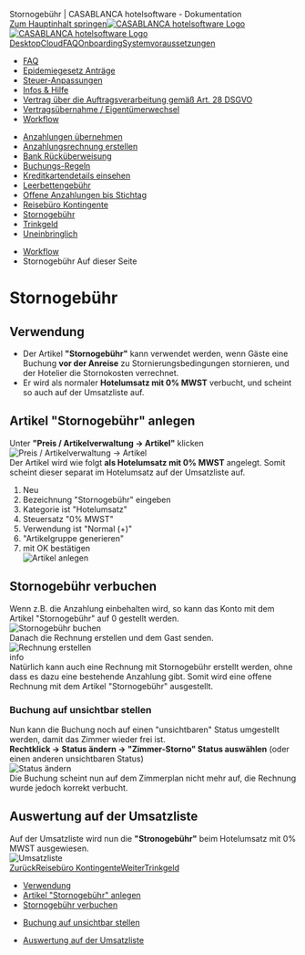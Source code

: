 Stornogebühr | CASABLANCA hotelsoftware - Dokumentation  
[Zum Hauptinhalt springen](https://docs.casablanca.at/faq/workflow/cancellation_fee/#__docusaurus_skipToContent_fallback)[![CASABLANCA hotelsoftware Logo](https://docs.casablanca.at/img/logo.png) ![CASABLANCA hotelsoftware Logo](https://docs.casablanca.at/img/Casablanca_LOGO_2022_neg.png)](https://docs.casablanca.at/) [Desktop](https://docs.casablanca.at/desktop/desktop/)[Cloud](https://docs.casablanca.at/cloud/cloud_systems/)[FAQ](https://docs.casablanca.at/faq)[Onboarding](https://docs.casablanca.at/onboarding/fiscalization)[Systemvoraussetzungen](https://docs.casablanca.at/system_requirements)  
* [FAQ](https://docs.casablanca.at/faq/)
* [Epidemiegesetz Anträge](https://docs.casablanca.at/faq/epidemic_law/)
* [Steuer-Anpassungen](https://docs.casablanca.at/faq/change_of_taxes/)
* [Infos & Hilfe](https://docs.casablanca.at/faq/info_help/block_vacancies)
* [Vertrag über die Auftragsverarbeitung gemäß Art. 28 DSGVO](https://docs.casablanca.at/faq/dsgvo/)
* [Vertragsübernahme / Eigentümerwechsel](https://docs.casablanca.at/faq/customer_change/)
* [Workflow](https://docs.casablanca.at/faq/workflow/)
+ [Anzahlungen übernehmen](https://docs.casablanca.at/faq/workflow/park_prepayment)
+ [Anzahlungsrechnung erstellen](https://docs.casablanca.at/faq/workflow/prepayment_invoice)
+ [Bank Rücküberweisung](https://docs.casablanca.at/faq/workflow/payback)
+ [Buchungs-Regeln](https://docs.casablanca.at/faq/workflow/booking_rules)
+ [Kreditkartendetails einsehen](https://docs.casablanca.at/faq/workflow/view_credit_card_details)
+ [Leerbettengebühr](https://docs.casablanca.at/faq/workflow/empty_bed_fee)
+ [Offene Anzahlungen bis Stichtag](https://docs.casablanca.at/faq/workflow/open_deposits)
+ [Reisebüro Kontingente](https://docs.casablanca.at/faq/workflow/travel_agency_contingents)
+ [Stornogebühr](https://docs.casablanca.at/faq/workflow/cancellation_fee)
+ [Trinkgeld](https://docs.casablanca.at/faq/workflow/tip)
+ [Uneinbringlich](https://docs.casablanca.at/faq/workflow/irrecoverable)  
* [Workflow](https://docs.casablanca.at/faq/workflow/)
* Stornogebühr
Auf dieser Seite

# Stornogebühr  
## Verwendung[](https://docs.casablanca.at/faq/workflow/cancellation_fee/#verwendung "Direkter Link zu Verwendung")  
* Der Artikel **"Stornogebühr"** kann verwendet werden, wenn Gäste eine Buchung **vor der Anreise** zu Stornierungsbedingungen stornieren, und der Hotelier die Stornokosten verrechnet.
* Er wird als normaler **Hotelumsatz mit 0% MWST** verbucht, und scheint so auch auf der Umsatzliste auf.

## Artikel "Stornogebühr" anlegen[](https://docs.casablanca.at/faq/workflow/cancellation_fee/#artikel-stornogebühr-anlegen "Direkter Link zu Artikel \"Stornogebühr\" anlegen")  
Unter **"Preis / Artikelverwaltung -> Artikel"** klicken  
![Preis / Artikelverwaltung -&gt; Artikel](https://docs.casablanca.at/assets/images/job_base_data-53e8f4869b8d61f60da13769e5845387.png "Preis / Artikelverwaltung -> Artikel")  
Der Artikel wird wie folgt **als Hotelumsatz mit 0% MWST** angelegt.
Somit scheint dieser separat im Hotelumsatz auf der Umsatzliste auf.  
1. Neu
2. Bezeichnung "Stornogebühr" eingeben
3. Kategorie ist "Hotelumsatz"
4. Steuersatz "0% MWST"
5. Verwendung ist "Normal (+)"
6. "Artikelgruppe generieren"
7. mit OK bestätigen  
![Artikel anlegen](https://docs.casablanca.at/assets/images/insert_job-31254396f07992848d769f47971263ed.png "Artikel anlegen")

## Stornogebühr verbuchen[](https://docs.casablanca.at/faq/workflow/cancellation_fee/#stornogebühr-verbuchen "Direkter Link zu Stornogebühr verbuchen")  
Wenn z.B. die Anzahlung einbehalten wird, so kann das Konto mit dem Artikel "Stornogebühr" auf 0 gestellt werden.  
![Stornogebühr buchen](https://docs.casablanca.at/assets/images/book_cancellation_fee-49d44c8b5049f81c539e4c4b8e04573f.png "Stornogebühr buchen")  
Danach die Rechnung erstellen und dem Gast senden.  
![Rechnung erstellen](https://docs.casablanca.at/assets/images/invoice-b2a1f665e6132c525e53fcc1b5942aed.png "Rechnung erstellen")  
info  
Natürlich kann auch eine Rechnung mit Stornogebühr erstellt werden, ohne dass es dazu eine bestehende Anzahlung gibt. Somit wird eine offene Rechnung mit dem Artikel "Stornogebühr" ausgestellt.

### Buchung auf unsichtbar stellen[](https://docs.casablanca.at/faq/workflow/cancellation_fee/#buchung-auf-unsichtbar-stellen "Direkter Link zu Buchung auf unsichtbar stellen")  
Nun kann die Buchung noch auf einen "unsichtbaren" Status umgestellt werden, damit das Zimmer wieder frei ist.  
**Rechtklick -> Status ändern -> "Zimmer-Storno" Status auswählen** (oder einen anderen unsichtbaren Status)  
![Status ändern](https://docs.casablanca.at/assets/images/change_state-ed045d5e046a250bb691e13dbecfa7da.png "Status ändern")  
Die Buchung scheint nun auf dem Zimmerplan nicht mehr auf, die Rechnung wurde jedoch korrekt verbucht.

## Auswertung auf der Umsatzliste[](https://docs.casablanca.at/faq/workflow/cancellation_fee/#auswertung-auf-der-umsatzliste "Direkter Link zu Auswertung auf der Umsatzliste")  
Auf der Umsatzliste wird nun die **"Stronogebühr"** beim Hotelumsatz mit 0% MWST ausgewiesen.  
![Umsatzliste](https://docs.casablanca.at/assets/images/sales_list-10f5574514bd5e3fbd287c1c743808a8.png "Umsatzliste")  
[ZurückReisebüro Kontingente](https://docs.casablanca.at/faq/workflow/travel_agency_contingents)[WeiterTrinkgeld](https://docs.casablanca.at/faq/workflow/tip)  
* [Verwendung](https://docs.casablanca.at/faq/workflow/cancellation_fee/#verwendung)
* [Artikel "Stornogebühr" anlegen](https://docs.casablanca.at/faq/workflow/cancellation_fee/#artikel-stornogebühr-anlegen)
* [Stornogebühr verbuchen](https://docs.casablanca.at/faq/workflow/cancellation_fee/#stornogebühr-verbuchen)
+ [Buchung auf unsichtbar stellen](https://docs.casablanca.at/faq/workflow/cancellation_fee/#buchung-auf-unsichtbar-stellen)
* [Auswertung auf der Umsatzliste](https://docs.casablanca.at/faq/workflow/cancellation_fee/#auswertung-auf-der-umsatzliste)